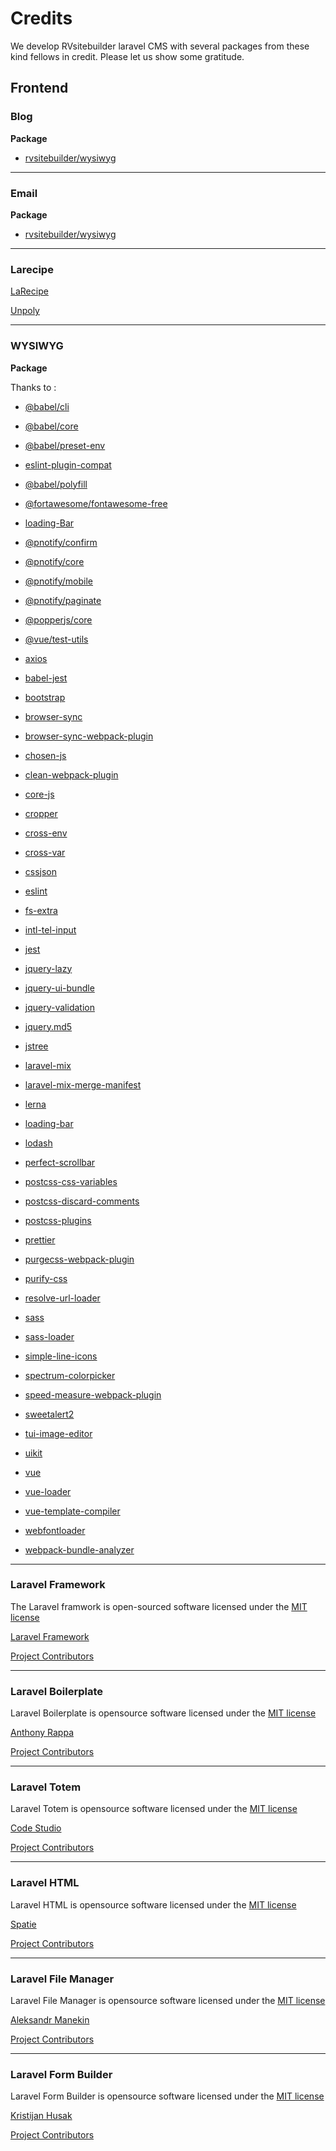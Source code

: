 # Credits

We develop RVsitebuilder laravel CMS with several packages from these kind fellows in credit. Please let us show some gratitude.

## Frontend

### Blog

**Package**

- [rvsitebuilder/wysiwyg](https://www.npmjs.com/package/rvsitebuilder/wysiwyg)

----------------------------------------------------------------------------------------

### Email

**Package**

- [rvsitebuilder/wysiwyg](https://www.npmjs.com/package/rvsitebuilder/wysiwyg)

----------------------------------------------------------------------------------------

### Larecipe

[LaRecipe](https://packagist.org/packages/binarytorch/larecipe)

[Unpoly](https://www.npmjs.com/package/unpoly)

----------------------------------------------------------------------------------------

### WYSIWYG

**Package**

Thanks to : 

- [@babel/cli](https://www.npmjs.com/package/@babel/cli)

- [@babel/core](https://www.npmjs.com/package/@babel/core)

- [@babel/preset-env](https://www.npmjs.com/package/@babel/preset-env)

- [eslint-plugin-compat](https://www.npmjs.com/package/eslint-plugin-compat)

- [@babel/polyfill](https://www.npmjs.com/package/@babel/polyfill)

- [@fortawesome/fontawesome-free](https://www.npmjs.com/package/@fortawesome/fontawesome-free)

- [loading-Bar](https://www.npmjs.com/package/@loadingio/loading-bar)

- [@pnotify/confirm](https://www.npmjs.com/package/@pnotify/confirm)

- [@pnotify/core](https://www.npmjs.com/package/@pnotify/core)

- [@pnotify/mobile](https://www.npmjs.com/package/@pnotify/mobile)

- [@pnotify/paginate](https://www.npmjs.com/package/@pnotify/paginate)

- [@popperjs/core](https://www.npmjs.com/package/@popperjs/core)

- [@vue/test-utils](https://www.npmjs.com/package/@vue/test-utils)

- [axios](https://www.npmjs.com/package/axios)

- [babel-jest](https://www.npmjs.com/package/babel-jest)

- [bootstrap](https://www.npmjs.com/package/bootstrap)

- [browser-sync](https://www.npmjs.com/package/browser-sync)

- [browser-sync-webpack-plugin](https://www.npmjs.com/package/browser-sync-webpack-plugin)

- [chosen-js](https://www.npmjs.com/package/chosen-js)

- [clean-webpack-plugin](https://www.npmjs.com/package/clean-webpack-plugin)

- [core-js](https://www.npmjs.com/package/core-js)

- [cropper](https://www.npmjs.com/package/cropper)

- [cross-env](https://www.npmjs.com/package/cross-env)

- [cross-var](https://www.npmjs.com/package/cross-var)

- [cssjson](https://www.npmjs.com/package/cssjson)

- [eslint](https://www.npmjs.com/package/eslint0)

- [fs-extra](https://www.npmjs.com/package/fs-extra)

- [intl-tel-input](https://www.npmjs.com/package/intl-tel-input)

- [jest](https://www.npmjs.com/package/jest)

- [jquery-lazy](https://www.npmjs.com/package/jquery-lazy)

- [jquery-ui-bundle](https://www.npmjs.com/package/jquery-ui-bundle)

- [jquery-validation](https://www.npmjs.com/package/jquery-validation)

- [jquery.md5](https://www.npmjs.com/package/jquery.md5)

- [jstree](https://www.npmjs.com/package/jstree)

- [laravel-mix](https://www.npmjs.com/package/laravel-mix)

- [laravel-mix-merge-manifest](https://www.npmjs.com/package/laravel-mix-merge-manifest)

- [lerna](https://www.npmjs.com/package/lerna)

- [loading-bar](https://www.npmjs.com/package/loading-bar)

- [lodash](https://www.npmjs.com/package/lodash)

- [perfect-scrollbar](https://www.npmjs.com/package/perfect-scrollbar)

- [postcss-css-variables](https://www.npmjs.com/package/postcss-css-variables)

- [postcss-discard-comments](https://www.npmjs.com/package/postcss-discard-comments)

- [postcss-plugins](https://www.npmjs.com/package/postcss-plugins)

- [prettier](https://www.npmjs.com/package/prettier)

- [purgecss-webpack-plugin](https://www.npmjs.com/package/purgecss-webpack-plugin)

- [purify-css](https://www.npmjs.com/package/purify-css)

- [resolve-url-loader](https://www.npmjs.com/package/resolve-url-loader)

- [sass](https://www.npmjs.com/package/sass)

- [sass-loader](https://www.npmjs.com/package/sass-loader)

- [simple-line-icons](https://www.npmjs.com/package/simple-line-icons)

- [spectrum-colorpicker](https://www.npmjs.com/package/spectrum-colorpicker)

- [speed-measure-webpack-plugin](https://www.npmjs.com/package/speed-measure-webpack-plugin)

- [sweetalert2](https://www.npmjs.com/package/sweetalert2)

- [tui-image-editor](https://www.npmjs.com/package/tui-image-editor)

- [uikit](https://www.npmjs.com/package/uikit)

- [vue](https://www.npmjs.com/package/vue)

- [vue-loader](https://www.npmjs.com/package/vue-loader)

- [vue-template-compiler](https://www.npmjs.com/package/vue-template-compiler)

- [webfontloader](https://www.npmjs.com/package/webfontloader)

- [webpack-bundle-analyzer](https://www.npmjs.com/package/webpack-bundle-analyzer)

----------------------------------------------------------------------------------------

### Laravel Framework

The Laravel framwork is open-sourced software licensed under the [MIT license](https://opensource.org/licenses/MIT)

[Laravel Framework](https://laravel.com/)

[Project Contributors](https://github.com/laravel/framework/graphs/contributors)

----------------------------------------------------------------------------------------

### Laravel Boilerplate

Laravel Boilerplate is opensource software licensed under the [MIT license](http://anthony.mit-license.org)

[Anthony Rappa](https://rappasoft.com/)

[Project Contributors](https://github.com/rappasoft/laravel-boilerplate/graphs/contributors)

----------------------------------------------------------------------------------------

### Laravel Totem

Laravel Totem is opensource software licensed under the [MIT license](https://github.com/codestudiohq/laravel-totem/blob/8.0/LICENSE)

[Code Studio](http://codestudio.us/)

[Project Contributors](https://github.com/codestudiohq/laravel-totem/graphs/contributors)

----------------------------------------------------------------------------------------

### Laravel HTML

Laravel HTML is opensource software licensed under the [MIT license](https://github.com/spatie/laravel-html/blob/master/LICENSE.md)

[Spatie](https://spatie.be/open-source)

[Project Contributors](https://github.com/spatie/laravel-html/graphs/contributors)

----------------------------------------------------------------------------------------

### Laravel File Manager

Laravel File Manager is opensource software licensed under the [MIT license](https://github.com/spatie/laravel-html/blob/master/LICENSE.md)

[Aleksandr Manekin](https://webmai.ru/projects/file-manager)

[Project Contributors](https://github.com/alexusmai/laravel-file-manager/graphs/contributors)

----------------------------------------------------------------------------------------

### Laravel Form Builder

Laravel Form Builder is opensource software licensed under the [MIT license](https://github.com/kristijanhusak/laravel-form-builder/blob/master/LICENSE)

[Kristijan Husak](https://www.kristijanhusak.com/)

[Project Contributors](https://github.com/kristijanhusak/laravel-form-builder/graphs/contributors)

















